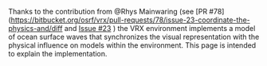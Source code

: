 Thanks to the contribution from @Rhys Mainwaring (see [PR #78](https://bitbucket.org/osrf/vrx/pull-requests/78/issue-23-coordinate-the-physics-and/diff and [Issue #23](https://bitbucket.org/osrf/vrx/issues/23/coordinate-the-physics-and-visualization) ) the VRX environment implements a model of ocean surface waves that synchronizes the visual representation with the physical influence on models within the environment.  This page is intended to explain the implementation.